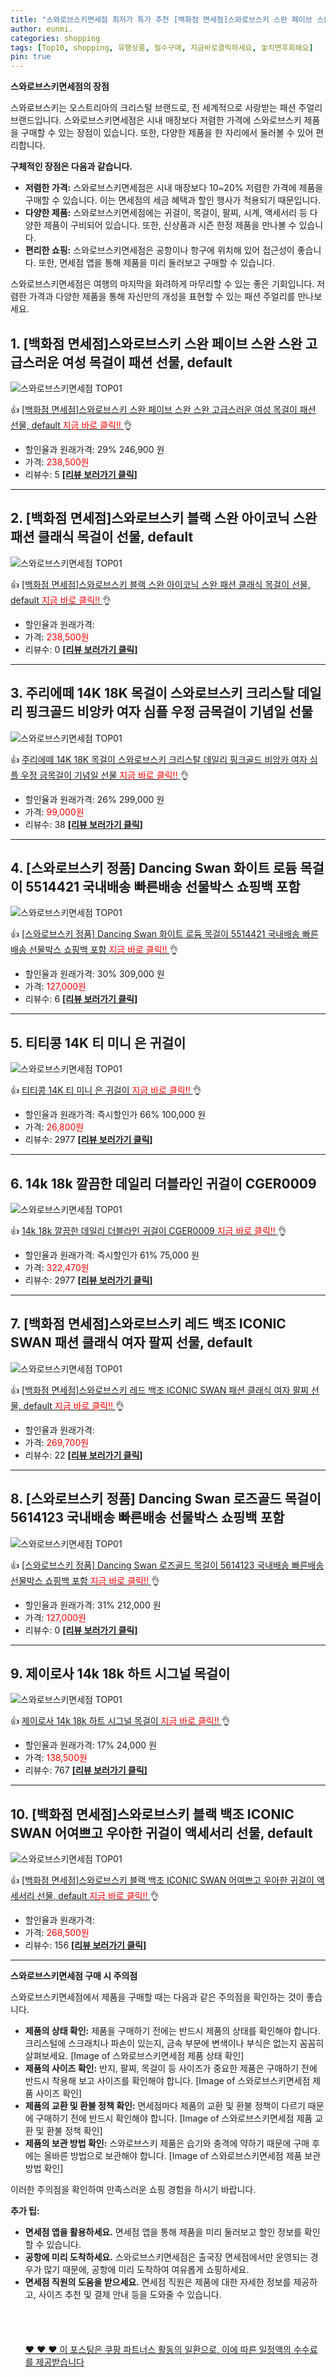 ```yaml
---
title: "스와로브스키면세점 최저가 특가 추천 [백화점 면세점]스와로브스키 스완 페이브 스완 스완 고급스러운 여성 목걸이 패션 선물, default 비교 장점 구매가이드"
author: eunmi.
categories: shopping
tags: [Top10, shopping, 유행상품, 필수구매, 지금바로클릭하세요, 놓치면후회해요]
pin: true
---
```

**스와로브스키면세점의 장점**

스와로브스키는 오스트리아의 크리스털 브랜드로, 전 세계적으로 사랑받는 패션 주얼리 브랜드입니다. 스와로브스키면세점은 시내 매장보다 저렴한 가격에 스와로브스키 제품을 구매할 수 있는 장점이 있습니다. 또한, 다양한 제품을 한 자리에서 둘러볼 수 있어 편리합니다.

**구체적인 장점은 다음과 같습니다.**

* **저렴한 가격:** 스와로브스키면세점은 시내 매장보다 10~20% 저렴한 가격에 제품을 구매할 수 있습니다. 이는 면세점의 세금 혜택과 할인 행사가 적용되기 때문입니다.
* **다양한 제품:** 스와로브스키면세점에는 귀걸이, 목걸이, 팔찌, 시계, 액세서리 등 다양한 제품이 구비되어 있습니다. 또한, 신상품과 시즌 한정 제품을 만나볼 수 있습니다.
* **편리한 쇼핑:** 스와로브스키면세점은 공항이나 항구에 위치해 있어 접근성이 좋습니다. 또한, 면세점 앱을 통해 제품을 미리 둘러보고 구매할 수 있습니다.

스와로브스키면세점은 여행의 마지막을 화려하게 마무리할 수 있는 좋은 기회입니다. 저렴한 가격과 다양한 제품을 통해 자신만의 개성을 표현할 수 있는 패션 주얼리를 만나보세요.

   

## 1. [백화점 면세점]스와로브스키 스완 페이브 스완 스완 고급스러운 여성 목걸이 패션 선물, default

![스와로브스키면세점 TOP01](https://thumbnail10.coupangcdn.com/thumbnails/remote/230x230ex/image/vendor_inventory/8626/5cea85eab96d264183dfc235d217d227949fd435096d01b1e4c78a57e8db.jpg)


👍 [[백화점 면세점]스와로브스키 스완 페이브 스완 스완 고급스러운 여성 목걸이 패션 선물, default <font color=red> 지금 바로 클릭!! </font> ](https://link.coupang.com/re/AFFSDP?lptag=AF3617701&subid=GithubCoopas&pageKey=6418116021&traceid=V0-153&itemId=13793599073&vendorItemId=81043962263) 👌 


- 할인율과 원래가격: 29%  246,900   원
- 가격: <span style='color:red'>238,500원</span>
- 리뷰수: 5  [**[리뷰 보러가기 클릭]**](https://link.coupang.com/re/AFFSDP?lptag=AF3617701&subid=GithubCoopas&pageKey=6418116021&traceid=V0-153&itemId=13793599073&vendorItemId=81043962263)

---


   

## 2. [백화점 면세점]스와로브스키 블랙 스완 아이코닉 스완 패션 클래식 목걸이 선물, default

![스와로브스키면세점 TOP01](https://thumbnail9.coupangcdn.com/thumbnails/remote/230x230ex/image/vendor_inventory/dba5/1532606d833743a7a8f61ace51feb67896f161da3994c69ff55fea17baf6.jpg)


👍 [[백화점 면세점]스와로브스키 블랙 스완 아이코닉 스완 패션 클래식 목걸이 선물, default <font color=red> 지금 바로 클릭!! </font> ](https://link.coupang.com/re/AFFSDP?lptag=AF3617701&subid=GithubCoopas&pageKey=6418116141&traceid=V0-153&itemId=13793599738&vendorItemId=81043962827) 👌 


- 할인율과 원래가격: 
- 가격: <span style='color:red'>238,500원</span>
- 리뷰수: 0  [**[리뷰 보러가기 클릭]**](https://link.coupang.com/re/AFFSDP?lptag=AF3617701&subid=GithubCoopas&pageKey=6418116141&traceid=V0-153&itemId=13793599738&vendorItemId=81043962827)

---


   

## 3. 주리에떼 14K 18K 목걸이 스와로브스키 크리스탈 데일리 핑크골드 비앙카 여자 심플 우정 금목걸이 기념일 선물

![스와로브스키면세점 TOP01](https://thumbnail9.coupangcdn.com/thumbnails/remote/230x230ex/image/vendor_inventory/913c/2e9107caf24529eae3c81a27d90a354f40e5147c5c1d8d1e3f57828fac30.jpg)


👍 [주리에떼 14K 18K 목걸이 스와로브스키 크리스탈 데일리 핑크골드 비앙카 여자 심플 우정 금목걸이 기념일 선물 <font color=red> 지금 바로 클릭!! </font> ](https://link.coupang.com/re/AFFSDP?lptag=AF3617701&subid=GithubCoopas&pageKey=6988443611&traceid=V0-153&itemId=17095866884&vendorItemId=84269718718) 👌 


- 할인율과 원래가격: 26%  299,000   원
- 가격: <span style='color:red'>99,000원</span>
- 리뷰수: 38  [**[리뷰 보러가기 클릭]**](https://link.coupang.com/re/AFFSDP?lptag=AF3617701&subid=GithubCoopas&pageKey=6988443611&traceid=V0-153&itemId=17095866884&vendorItemId=84269718718)

---


   

## 4. [스와로브스키 정품] Dancing Swan 화이트 로듐 목걸이 5514421 국내배송 빠른배송 선물박스 쇼핑백 포함

![스와로브스키면세점 TOP01](https://thumbnail9.coupangcdn.com/thumbnails/remote/230x230ex/image/vendor_inventory/2c6f/309f3dd989d476d83833bb26d64672ef9f72ffca595637772b4f7816a44f.jpg)


👍 [[스와로브스키 정품] Dancing Swan 화이트 로듐 목걸이 5514421 국내배송 빠른배송 선물박스 쇼핑백 포함 <font color=red> 지금 바로 클릭!! </font> ](https://link.coupang.com/re/AFFSDP?lptag=AF3617701&subid=GithubCoopas&pageKey=7021258725&traceid=V0-153&itemId=17292088548&vendorItemId=84463055175) 👌 


- 할인율과 원래가격: 30%  309,000   원
- 가격: <span style='color:red'>127,000원</span>
- 리뷰수: 6  [**[리뷰 보러가기 클릭]**](https://link.coupang.com/re/AFFSDP?lptag=AF3617701&subid=GithubCoopas&pageKey=7021258725&traceid=V0-153&itemId=17292088548&vendorItemId=84463055175)

---


   

## 5. 티티콩 14K 티 미니 은 귀걸이

![스와로브스키면세점 TOP01](https://thumbnail6.coupangcdn.com/thumbnails/remote/230x230ex/image/vendor_inventory/0329/fd19d947e80a33b461bd930926803dda15e36922902f4b5b64f558ef6fbf.jpg)


👍 [티티콩 14K 티 미니 은 귀걸이 <font color=red> 지금 바로 클릭!! </font> ](https://link.coupang.com/re/AFFSDP?lptag=AF3617701&subid=GithubCoopas&pageKey=7620527572&traceid=V0-153&itemId=20203080898&vendorItemId=86189870598) 👌 


- 할인율과 원래가격: 즉시할인가 66%  100,000   원
- 가격: <span style='color:red'>26,800원</span>
- 리뷰수: 2977  [**[리뷰 보러가기 클릭]**](https://link.coupang.com/re/AFFSDP?lptag=AF3617701&subid=GithubCoopas&pageKey=7620527572&traceid=V0-153&itemId=20203080898&vendorItemId=86189870598)

---


   

## 6. 14k 18k 깔끔한 데일리 더블라인 귀걸이 CGER0009

![스와로브스키면세점 TOP01](https://thumbnail8.coupangcdn.com/thumbnails/remote/230x230ex/image/vendor_inventory/08b8/02d2b0a48cba3304a69a1bf01287367e1ab0a19dbe16755bc76523109343.jpg)


👍 [14k 18k 깔끔한 데일리 더블라인 귀걸이 CGER0009 <font color=red> 지금 바로 클릭!! </font> ](https://link.coupang.com/re/AFFSDP?lptag=AF3617701&subid=GithubCoopas&pageKey=7356587608&traceid=V0-153&itemId=18943316440&vendorItemId=86069751911) 👌 


- 할인율과 원래가격: 즉시할인가 61%  75,000   원
- 가격: <span style='color:red'>322,470원</span>
- 리뷰수: 2977  [**[리뷰 보러가기 클릭]**](https://link.coupang.com/re/AFFSDP?lptag=AF3617701&subid=GithubCoopas&pageKey=7356587608&traceid=V0-153&itemId=18943316440&vendorItemId=86069751911)

---


   

## 7. [백화점 면세점]스와로브스키 레드 백조 ICONIC SWAN 패션 클래식 여자 팔찌 선물, default

![스와로브스키면세점 TOP01](https://thumbnail9.coupangcdn.com/thumbnails/remote/230x230ex/image/vendor_inventory/7c9e/f9d19a8bc636fd708f7fd7150c1a464558b40069c558eda6f435f93933b5.jpg)


👍 [[백화점 면세점]스와로브스키 레드 백조 ICONIC SWAN 패션 클래식 여자 팔찌 선물, default <font color=red> 지금 바로 클릭!! </font> ](https://link.coupang.com/re/AFFSDP?lptag=AF3617701&subid=GithubCoopas&pageKey=6418116412&traceid=V0-153&itemId=13793600873&vendorItemId=81043964061) 👌 


- 할인율과 원래가격: 
- 가격: <span style='color:red'>269,700원</span>
- 리뷰수: 22  [**[리뷰 보러가기 클릭]**](https://link.coupang.com/re/AFFSDP?lptag=AF3617701&subid=GithubCoopas&pageKey=6418116412&traceid=V0-153&itemId=13793600873&vendorItemId=81043964061)

---


   

## 8. [스와로브스키 정품] Dancing Swan 로즈골드 목걸이 5614123 국내배송 빠른배송 선물박스 쇼핑백 포함

![스와로브스키면세점 TOP01](https://thumbnail8.coupangcdn.com/thumbnails/remote/230x230ex/image/vendor_inventory/85c2/f12f0ca2f9791fdc25efaeaf6ac92fda3f53278f9ec5d292e4a8045da0b0.png)


👍 [[스와로브스키 정품] Dancing Swan 로즈골드 목걸이 5614123 국내배송 빠른배송 선물박스 쇼핑백 포함 <font color=red> 지금 바로 클릭!! </font> ](https://link.coupang.com/re/AFFSDP?lptag=AF3617701&subid=GithubCoopas&pageKey=7021274274&traceid=V0-153&itemId=17292217053&vendorItemId=84463515969) 👌 


- 할인율과 원래가격: 31%  212,000   원
- 가격: <span style='color:red'>127,000원</span>
- 리뷰수: 0  [**[리뷰 보러가기 클릭]**](https://link.coupang.com/re/AFFSDP?lptag=AF3617701&subid=GithubCoopas&pageKey=7021274274&traceid=V0-153&itemId=17292217053&vendorItemId=84463515969)

---


   

## 9. 제이로사 14k 18k 하트 시그널 목걸이

![스와로브스키면세점 TOP01](https://thumbnail7.coupangcdn.com/thumbnails/remote/230x230ex/image/vendor_inventory/d2e6/c0a328fb226b5cbeb3468cd245f9db3735cd79840ee13294569e3f3639ea.jpg)


👍 [제이로사 14k 18k 하트 시그널 목걸이 <font color=red> 지금 바로 클릭!! </font> ](https://link.coupang.com/re/AFFSDP?lptag=AF3617701&subid=GithubCoopas&pageKey=6542731825&traceid=V0-153&itemId=14573899675&vendorItemId=87074925396) 👌 


- 할인율과 원래가격: 17%  24,000   원
- 가격: <span style='color:red'>138,500원</span>
- 리뷰수: 767  [**[리뷰 보러가기 클릭]**](https://link.coupang.com/re/AFFSDP?lptag=AF3617701&subid=GithubCoopas&pageKey=6542731825&traceid=V0-153&itemId=14573899675&vendorItemId=87074925396)

---


   

## 10. [백화점 면세점]스와로브스키 블랙 백조 ICONIC SWAN 어여쁘고 우아한 귀걸이 액세서리 선물, default

![스와로브스키면세점 TOP01](https://thumbnail6.coupangcdn.com/thumbnails/remote/230x230ex/image/vendor_inventory/1649/635437e476f621e7ce56f632a714ce86c1434b1de74f0519a1d040d539fb.jpg)


👍 [[백화점 면세점]스와로브스키 블랙 백조 ICONIC SWAN 어여쁘고 우아한 귀걸이 액세서리 선물, default <font color=red> 지금 바로 클릭!! </font> ](https://link.coupang.com/re/AFFSDP?lptag=AF3617701&subid=GithubCoopas&pageKey=6418117064&traceid=V0-153&itemId=13793604054&vendorItemId=81043967107) 👌 


- 할인율과 원래가격: 
- 가격: <span style='color:red'>268,500원</span>
- 리뷰수: 156  [**[리뷰 보러가기 클릭]**](https://link.coupang.com/re/AFFSDP?lptag=AF3617701&subid=GithubCoopas&pageKey=6418117064&traceid=V0-153&itemId=13793604054&vendorItemId=81043967107)

---
**스와로브스키면세점 구매 시 주의점**

스와로브스키면세점에서 제품을 구매할 때는 다음과 같은 주의점을 확인하는 것이 좋습니다.

* **제품의 상태 확인:** 제품을 구매하기 전에는 반드시 제품의 상태를 확인해야 합니다. 크리스털에 스크래치나 파손이 있는지, 금속 부분에 변색이나 부식은 없는지 꼼꼼히 살펴보세요.
[Image of 스와로브스키면세점 제품 상태 확인]
* **제품의 사이즈 확인:** 반지, 팔찌, 목걸이 등 사이즈가 중요한 제품은 구매하기 전에 반드시 착용해 보고 사이즈를 확인해야 합니다.
[Image of 스와로브스키면세점 제품 사이즈 확인]
* **제품의 교환 및 환불 정책 확인:** 면세점마다 제품의 교환 및 환불 정책이 다르기 때문에 구매하기 전에 반드시 확인해야 합니다.
[Image of 스와로브스키면세점 제품 교환 및 환불 정책 확인]
* **제품의 보관 방법 확인:** 스와로브스키 제품은 습기와 충격에 약하기 때문에 구매 후에는 올바른 방법으로 보관해야 합니다.
[Image of 스와로브스키면세점 제품 보관 방법 확인]

이러한 주의점을 확인하여 만족스러운 쇼핑 경험을 하시기 바랍니다.

**추가 팁:**

* **면세점 앱을 활용하세요.** 면세점 앱을 통해 제품을 미리 둘러보고 할인 정보를 확인할 수 있습니다.
* **공항에 미리 도착하세요.** 스와로브스키면세점은 출국장 면세점에서만 운영되는 경우가 많기 때문에, 공항에 미리 도착하여 여유롭게 쇼핑하세요.
* **면세점 직원의 도움을 받으세요.** 면세점 직원은 제품에 대한 자세한 정보를 제공하고, 사이즈 추천 및 결제 안내 등을 도와줄 수 있습니다.<br><br><br><br><br> [ ❤ ❤ ❤ 이 포스팅은 쿠팡 파트너스 활동의 일환으로, 이에 따른 일정액의 수수료를 제공받습니다](https://link.coupang.com/a/bcEFyh)